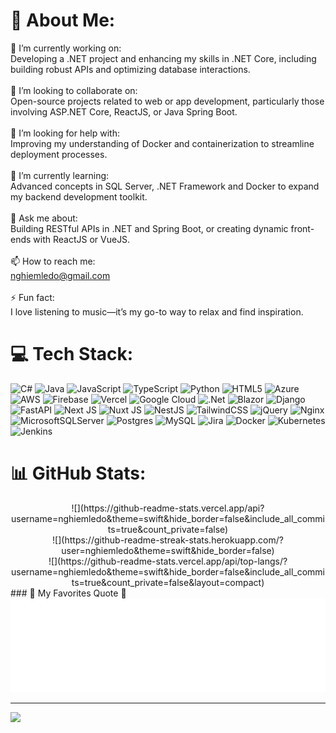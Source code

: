 # 💫 About Me:
🔭 I’m currently working on:<br>Developing a .NET project and enhancing my skills in .NET Core, including building robust APIs and optimizing database interactions.<br><br>👯 I’m looking to collaborate on:<br>Open-source projects related to web or app development, particularly those involving ASP.NET Core, ReactJS, or Java Spring Boot.<br><br>🤝 I’m looking for help with:<br>Improving my understanding of Docker and containerization to streamline deployment processes.<br><br>🌱 I’m currently learning:<br>Advanced concepts in SQL Server, .NET Framework and Docker to expand my backend development toolkit.<br><br>💬 Ask me about:<br>Building RESTful APIs in .NET and Spring Boot, or creating dynamic front-ends with ReactJS or VueJS.<br><br>📫 How to reach me:<br>nghiemledo@gmail.com<br><br>⚡ Fun fact:<br>I love listening to music—it’s my go-to way to relax and find inspiration.


# 💻 Tech Stack:
![C#](https://img.shields.io/badge/c%23-%23239120.svg?style=for-the-badge&logo=csharp&logoColor=white) ![Java](https://img.shields.io/badge/java-%23ED8B00.svg?style=for-the-badge&logo=openjdk&logoColor=white) ![JavaScript](https://img.shields.io/badge/javascript-%23323330.svg?style=for-the-badge&logo=javascript&logoColor=%23F7DF1E) ![TypeScript](https://img.shields.io/badge/typescript-%23007ACC.svg?style=for-the-badge&logo=typescript&logoColor=white) ![Python](https://img.shields.io/badge/python-3670A0?style=for-the-badge&logo=python&logoColor=ffdd54) ![HTML5](https://img.shields.io/badge/html5-%23E34F26.svg?style=for-the-badge&logo=html5&logoColor=white) ![Azure](https://img.shields.io/badge/azure-%230072C6.svg?style=for-the-badge&logo=microsoftazure&logoColor=white) ![AWS](https://img.shields.io/badge/AWS-%23FF9900.svg?style=for-the-badge&logo=amazon-aws&logoColor=white) ![Firebase](https://img.shields.io/badge/firebase-%23039BE5.svg?style=for-the-badge&logo=firebase) ![Vercel](https://img.shields.io/badge/vercel-%23000000.svg?style=for-the-badge&logo=vercel&logoColor=white) ![Google Cloud](https://img.shields.io/badge/GoogleCloud-%234285F4.svg?style=for-the-badge&logo=google-cloud&logoColor=white) ![.Net](https://img.shields.io/badge/.NET-5C2D91?style=for-the-badge&logo=.net&logoColor=white) ![Blazor](https://img.shields.io/badge/blazor-%235C2D91.svg?style=for-the-badge&logo=blazor&logoColor=white) ![Django](https://img.shields.io/badge/django-%23092E20.svg?style=for-the-badge&logo=django&logoColor=white) ![FastAPI](https://img.shields.io/badge/FastAPI-005571?style=for-the-badge&logo=fastapi) ![Next JS](https://img.shields.io/badge/Next-black?style=for-the-badge&logo=next.js&logoColor=white) ![Nuxt JS](https://img.shields.io/badge/Nuxt-002E3B?style=for-the-badge&logo=nuxt.js&logoColor=#00DC82) ![NestJS](https://img.shields.io/badge/nestjs-%23E0234E.svg?style=for-the-badge&logo=nestjs&logoColor=white) ![TailwindCSS](https://img.shields.io/badge/tailwindcss-%2338B2AC.svg?style=for-the-badge&logo=tailwind-css&logoColor=white) ![jQuery](https://img.shields.io/badge/jquery-%230769AD.svg?style=for-the-badge&logo=jquery&logoColor=white) ![Nginx](https://img.shields.io/badge/nginx-%23009639.svg?style=for-the-badge&logo=nginx&logoColor=white) ![MicrosoftSQLServer](https://img.shields.io/badge/Microsoft%20SQL%20Server-CC2927?style=for-the-badge&logo=microsoft%20sql%20server&logoColor=white) ![Postgres](https://img.shields.io/badge/postgres-%23316192.svg?style=for-the-badge&logo=postgresql&logoColor=white) ![MySQL](https://img.shields.io/badge/mysql-4479A1.svg?style=for-the-badge&logo=mysql&logoColor=white) ![Jira](https://img.shields.io/badge/jira-%230A0FFF.svg?style=for-the-badge&logo=jira&logoColor=white) ![Docker](https://img.shields.io/badge/docker-%230db7ed.svg?style=for-the-badge&logo=docker&logoColor=white) ![Kubernetes](https://img.shields.io/badge/kubernetes-%23326ce5.svg?style=for-the-badge&logo=kubernetes&logoColor=white) ![Jenkins](https://img.shields.io/badge/jenkins-%232C5263.svg?style=for-the-badge&logo=jenkins&logoColor=white)
# 📊 GitHub Stats:
<div align="center">
![](https://github-readme-stats.vercel.app/api?username=nghiemledo&theme=swift&hide_border=false&include_all_commits=true&count_private=false)<br/>
![](https://github-readme-streak-stats.herokuapp.com/?user=nghiemledo&theme=swift&hide_border=false)<br/>
![](https://github-readme-stats.vercel.app/api/top-langs/?username=nghiemledo&theme=swift&hide_border=false&include_all_commits=true&count_private=false&layout=compact)
</div>
### 📑 My Favorites Quote 📑
<a href="#" target="_blank">
  <img src="svg/ledonghiem-quotes.svg" width="846" height="150" alt="nghiemledo-quote" />
</a>

---
[![](https://visitcount.itsvg.in/api?id=nghiemledo&icon=0&color=11)](https://visitcount.itsvg.in)
